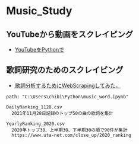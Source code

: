 # Music_Study

## YouTubeから動画をスクレイピング
* [YouTubeをPythonで](https://qiita.com/shinkai_/items/7175215d7433b4cf150c)

## 歌詞研究のためのスクレイピング
* [歌詞分析するためにWebScrapingしてみた。](https://qiita.com/Yodaka_ay/items/0aee46e8ec68497e1700)

```
path: "C:\Users\chibi\Python\music_word.ipynb"

DailyRanking_1128.csv
  2021年11月28日記録のトップ50の曲の歌詞を集計

YearlyRanking_2020.csv
  2020年トップ30、上半期30、下半期30の順で90件が集計
  https://www.uta-net.com/close_up/2020_ranking
```
